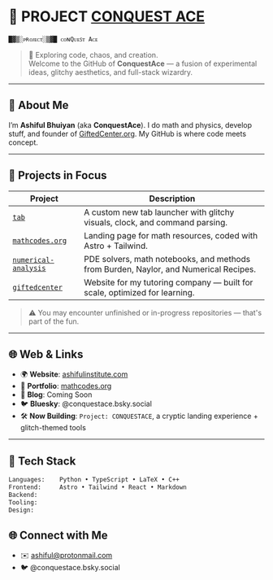 # 👾 PROJECT [CONQUEST ACE](www.conquestace.com)  
`█▓▒░ᴘʀᴏᴊᴇᴄᴛ░▒▓█ ᴄᴏɴQᴜᴇꜱᴛ Aᴄᴇ`

> 🧠 Exploring code, chaos, and creation.  
> Welcome to the GitHub of **ConquestAce** — a fusion of experimental ideas, glitchy aesthetics, and full-stack wizardry.

---

## 🔮 About Me
I’m **Ashiful Bhuiyan** (aka **ConquestAce**). I do math and physics, develop stuff, and founder of [GiftedCenter.org](https://giftedcenter.org). My GitHub is where code meets concept. 

---

## 🚧 Projects in Focus

| Project | Description |
|--------|-------------|
| [`tab`](https://github.com/conquestace/tab) | A custom new tab launcher with glitchy visuals, clock, and command parsing. |
| [`mathcodes.org`](https://ashiful.mathcodes.org) | Landing page for math resources, coded with Astro + Tailwind. |
| [`numerical-analysis`](https://github.com/conquestace/numerical-analysis) | PDE solvers, math notebooks, and methods from Burden, Naylor, and Numerical Recipes. |
| [`giftedcenter`](https://github.com/conquestace/giftedcenter) | Website for my tutoring company — built for scale, optimized for learning. |

> ⚠️ You may encounter unfinished or in-progress repositories — that's part of the fun.

---

## 🌐 Web & Links

- 🌍 **Website**: [ashifulinstitute.com](https://ashifulinstitute.com)
- 🔗 **Portfolio**: [mathcodes.org](https://mathcodes.org)
- 🧠 **Blog**: Coming Soon
- 🐦 **Bluesky**: @conquestace.bsky.social
- 🛠 **Now Building**: `Project: CONQUESTACE`, a cryptic landing experience + glitch-themed tools

---

## 🧪 Tech Stack

```txt
Languages:    Python • TypeScript • LaTeX • C++
Frontend:     Astro • Tailwind • React • Markdown
Backend:      
Tooling:      
Design:       
```
## 🌐 Connect with Me

- ✉️ ashiful@protonmail.com
- 🐦 @conquestace.bsky.social
